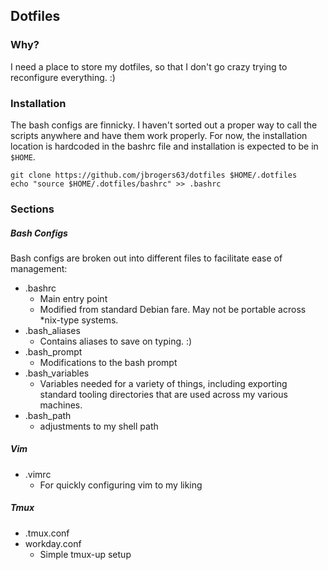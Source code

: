 ## Dotfiles
### Why?
I need a place to store my dotfiles, so that I don't go crazy trying to reconfigure everything. :)

### Installation
The bash configs are finnicky. I haven't sorted out a proper way to call the scripts anywhere and have them work properly. For now, the installation location is hardcoded in the bashrc file and installation is expected to be in ```$HOME```.

```shell
git clone https://github.com/jbrogers63/dotfiles $HOME/.dotfiles
echo "source $HOME/.dotfiles/bashrc" >> .bashrc
```

### Sections
##### Bash Configs
Bash configs are broken out into different files to facilitate ease of management:
* .bashrc
    * Main entry point
    * Modified from standard Debian fare. May not be portable across *nix-type systems.
* .bash_aliases
    * Contains aliases to save on typing. :)
* .bash_prompt
    * Modifications to the bash prompt
* .bash_variables
    * Variables needed for a variety of things, including exporting standard tooling directories that are used across my various machines.
* .bash_path
    * adjustments to my shell path

##### Vim
* .vimrc
    * For quickly configuring vim to my liking

##### Tmux
* .tmux.conf
* workday.conf
    * Simple tmux-up setup

